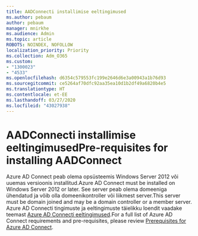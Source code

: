 ```yaml
---
title: AADConnecti installimise eeltingimused
ms.author: pebaum
author: pebaum
manager: mnirkhe
ms.audience: Admin
ms.topic: article
ROBOTS: NOINDEX, NOFOLLOW
localization_priority: Priority
ms.collection: Adm_O365
ms.custom:
- "1300023"
- "4533"
ms.openlocfilehash: d6354c579553fc199e2646d6e3a00943a1b76d93
ms.sourcegitcommit: ce5264af70dfc92aa35ea10d1b2df49a6820b4e5
ms.translationtype: HT
ms.contentlocale: et-EE
ms.lasthandoff: 03/27/2020
ms.locfileid: "43027938"
---
```

# <a name="pre-requisites-for-installing-aadconnect"></a><span data-ttu-id="4a1c2-102">AADConnecti installimise eeltingimused</span><span class="sxs-lookup"><span data-stu-id="4a1c2-102">Pre-requisites for installing AADConnect</span></span>

<span data-ttu-id="4a1c2-103">Azure AD Connect peab olema opsüsteemis Windows Server 2012 või uuemas versioonis installitud.</span><span class="sxs-lookup"><span data-stu-id="4a1c2-103">Azure AD Connect must be installed on Windows Server 2012 or later.</span></span> <span data-ttu-id="4a1c2-104">See server peab olema domeeniga ühendatud ja võib olla domeenikontroller või liikmest server.</span><span class="sxs-lookup"><span data-stu-id="4a1c2-104">This server must be domain joined and may be a domain controller or a member server.</span></span>  <span data-ttu-id="4a1c2-105">Azure AD Connecti tingimuste ja eeltingimuste täielikku loendit vaadake teemast [Azure AD Connecti eeltingimused](https://docs.microsoft.com/azure/active-directory/hybrid/how-to-connect-install-prerequisites).</span><span class="sxs-lookup"><span data-stu-id="4a1c2-105">For a full list of Azure AD Connect requirements and pre-requisites, please review [Prerequisites for Azure AD Connect](https://docs.microsoft.com/azure/active-directory/hybrid/how-to-connect-install-prerequisites).</span></span>
